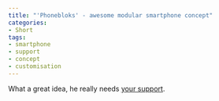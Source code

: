 ```yaml
---
title: "'Phonebloks' - awesome modular smartphone concept"
categories:
- Short
tags:
- smartphone
- support
- concept
- customisation
---
```


What a great idea, he really needs 
[your support](https://www.thunderclap.it/projects/2931-phonebloks).
